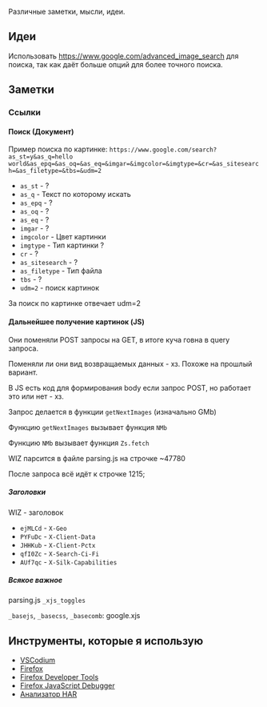 Различные заметки, мысли, идеи.

## Идеи

Использовать https://www.google.com/advanced_image_search для поиска, так как даёт больше опций для более точного поиска.

## Заметки

### Ссылки

#### Поиск (Документ)

Пример поиска по картинке: `https://www.google.com/search?as_st=y&as_q=hello world&as_epq=&as_oq=&as_eq=&imgar=&imgcolor=&imgtype=&cr=&as_sitesearch=&as_filetype=&tbs=&udm=2`

- `as_st` - ?
- `as_q` - Текст по которому искать
- `as_epq` - ?
- `as_oq` - ?
- `as_eq` - ?
- `imgar` - ?
- `imgcolor` - Цвет картинки
- `imgtype` - Тип картинки ?
- `cr` - ?
- `as_sitesearch` - ?
- `as_filetype` - Тип файла
- `tbs` - ?
- `udm=2` - поиск картинок

За поиск по картинке отвечает udm=2

#### Дальнейшее получение картинок (JS)

Они поменяли POST запросы на GET, в итоге куча говна в query запроса.

Поменяли ли они вид возвращаемых данных - хз. Похоже на прошлый вариант.

В JS есть код для формирования body если запрос POST, но работает это или нет - хз.

Запрос делается в функции `getNextImages` (изначально GMb)

Функцию `getNextImages` вызывает функция `NMb`

Функцию `NMb` вызывает функция `Zs.fetch`

WIZ парсится в файле parsing.js на строчке ~47780

После запроса всё идёт к строчке 1215;

##### Заголовки

WIZ - заголовок

- `ejMLCd` - `X-Geo`
- `PYFuDc` - `X-Client-Data`
- `JHHKub` - `X-Client-Pctx`
- `qfI0Zc` - `X-Search-Ci-Fi`
- `AUf7qc` - `X-Silk-Capabilities`

##### Всякое важное

parsing.js `_xjs_toggles`

`_basejs`, `_basecss`, `_basecomb`: google.xjs

## Инструменты, которые я использую

- [VSCodium](https://vscodium.com/)
- [Firefox](https://www.mozilla.org/ru/firefox/new/)
- [Firefox Developer Tools](https://firefox-source-docs.mozilla.org/devtools-user/)
- [Firefox JavaScript Debugger](https://firefox-source-docs.mozilla.org/devtools-user/debugger/)
- [Анализатор HAR](https://toolbox.googleapps.com/apps/har_analyzer/)
